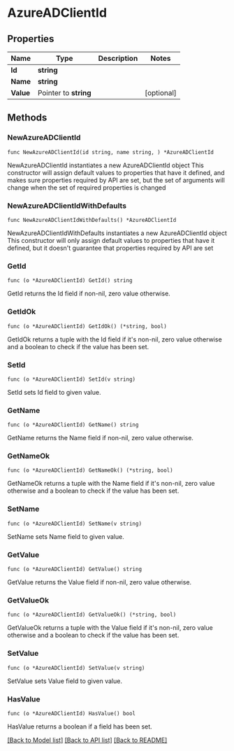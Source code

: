 # AzureADClientId

## Properties

Name | Type | Description | Notes
------------ | ------------- | ------------- | -------------
**Id** | **string** |  | 
**Name** | **string** |  | 
**Value** | Pointer to **string** |  | [optional] 

## Methods

### NewAzureADClientId

`func NewAzureADClientId(id string, name string, ) *AzureADClientId`

NewAzureADClientId instantiates a new AzureADClientId object
This constructor will assign default values to properties that have it defined,
and makes sure properties required by API are set, but the set of arguments
will change when the set of required properties is changed

### NewAzureADClientIdWithDefaults

`func NewAzureADClientIdWithDefaults() *AzureADClientId`

NewAzureADClientIdWithDefaults instantiates a new AzureADClientId object
This constructor will only assign default values to properties that have it defined,
but it doesn't guarantee that properties required by API are set

### GetId

`func (o *AzureADClientId) GetId() string`

GetId returns the Id field if non-nil, zero value otherwise.

### GetIdOk

`func (o *AzureADClientId) GetIdOk() (*string, bool)`

GetIdOk returns a tuple with the Id field if it's non-nil, zero value otherwise
and a boolean to check if the value has been set.

### SetId

`func (o *AzureADClientId) SetId(v string)`

SetId sets Id field to given value.


### GetName

`func (o *AzureADClientId) GetName() string`

GetName returns the Name field if non-nil, zero value otherwise.

### GetNameOk

`func (o *AzureADClientId) GetNameOk() (*string, bool)`

GetNameOk returns a tuple with the Name field if it's non-nil, zero value otherwise
and a boolean to check if the value has been set.

### SetName

`func (o *AzureADClientId) SetName(v string)`

SetName sets Name field to given value.


### GetValue

`func (o *AzureADClientId) GetValue() string`

GetValue returns the Value field if non-nil, zero value otherwise.

### GetValueOk

`func (o *AzureADClientId) GetValueOk() (*string, bool)`

GetValueOk returns a tuple with the Value field if it's non-nil, zero value otherwise
and a boolean to check if the value has been set.

### SetValue

`func (o *AzureADClientId) SetValue(v string)`

SetValue sets Value field to given value.

### HasValue

`func (o *AzureADClientId) HasValue() bool`

HasValue returns a boolean if a field has been set.


[[Back to Model list]](../README.md#documentation-for-models) [[Back to API list]](../README.md#documentation-for-api-endpoints) [[Back to README]](../README.md)


